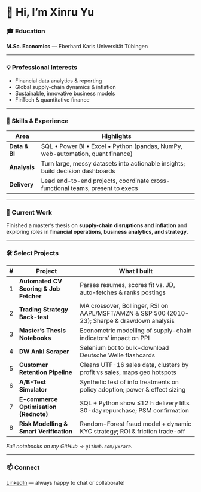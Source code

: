 # 👋 Hi, I’m **Xinru Yu**

### 🎓 Education  
**M.Sc. Economics** — Eberhard Karls Universität Tübingen  

---

### 💡 Professional Interests  
- Financial data analytics & reporting  
- Global supply-chain dynamics & inflation  
- Sustainable, innovative business models  
- FinTech & quantitative finance  

---

### 💼 Skills & Experience  
| Area | Highlights |
|------|------------|
| **Data & BI** | SQL • Power BI • Excel • Python (pandas, NumPy, web-automation, quant finance) |
| **Analysis** | Turn large, messy datasets into actionable insights; build decision dashboards |
| **Delivery** | Lead end-to-end projects, coordinate cross-functional teams, present to execs |

---

### 🌱 Current Work  
Finished a master’s thesis on **supply-chain disruptions and inflation** and exploring roles in **financial operations, business analytics, and strategy**.

---

### 🛠️ Select Projects  
| # | Project | What I built |
|---|---------|--------------|
| 1 | **Automated CV Scoring & Job Fetcher**  | Parses resumes, scores fit vs. JD, auto-fetches & ranks postings |
| 2 | **Trading Strategy Back-test** | MA crossover, Bollinger, RSI on AAPL/MSFT/AMZN & S&P 500 (2010-23); Sharpe & drawdown analysis |
| 3 | **Master’s Thesis Notebooks** | Econometric modelling of supply-chain indicators’ impact on PPI |
| 4 | **DW Anki Scraper** | Selenium bot to bulk-download Deutsche Welle flashcards |
| 5 | **Customer Retention Pipeline** | Cleans UTF-16 sales data, clusters by profit vs sales, maps geo hotspots |
| 6 | **A/B-Test Simulator** | Synthetic test of info treatments on policy adoption; power & effect sizing |
| 7 | **E-commerce Optimisation (Rednote)** | SQL + Python show ≤12 h delivery lifts 30-day repurchase; PSM confirmation |
| 8 | **Risk Modelling & Smart Verification** | Random-Forest fraud model + dynamic KYC strategy; ROI & friction trade-off |

*Full notebooks on my GitHub → `github.com/yxrare`.*

---

### 📫 Connect  
[LinkedIn](https://linkedin.com/in/xinruyu) — always happy to chat or collaborate!
